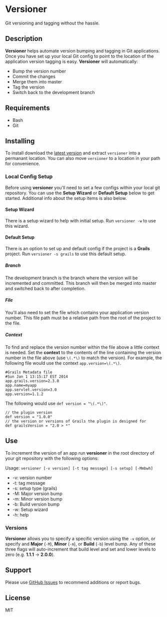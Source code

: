 Versioner
=========

Git versioning and tagging without the hassle.

## Description

**Versioner** helps automate version bumping and tagging in Git applications. Once you have set up your local Git config to point to the location of the application version tagging is easy. **Versioner** will automatically:

- Bump the version number
- Commit the changes
- Merge them into master
- Tag the version
- Switch back to the development branch

## Requirements

- Bash
- Git

## Installing

To install download the [latest version](https://github.com/TheConnMan/Versioner/archive/master.zip) and extract `versioner` into a permanant location. You can also move `versioner` to a location in your path for convenience.

### Local Config Setup

Before using **versioner** you'll need to set a few configs within your local git repository. You can use the **Setup Wizard** or **Default Setup** below to get started. Additional info about the setup items is also below.

#### Setup Wizard

There is a setup wizard to help with initial setup. Run `versioner -w` to use this wizard.

#### Default Setup

There is an option to set up and default config if the project is a **Grails** project. Run `versioner -s grails` to use this default setup.

##### Branch

The development branch is the branch where the version will be incremented and committed. This branch will then be merged into master and switched back to after completion.

##### File

You'll also need to set the file which contains your application version number. This file path must be a relative path from the root of the project to the file.

##### Context

To find and replace the version number within the file above a little context is needed. Set the **context** to the contents of the line containing the version number in the file above (use `\(.*\)` to match the version). For example, the following file would use the context `app.version=\(.*\)`.

```
#Grails Metadata file
#Sun Jan 1 13:15:17 EST 2014
app.grails.version=2.3.0
app.name=myapp
app.servlet.version=3.0
app.version=1.1.2
```

The following would use `def version = "\(.*\)"`.

```
// the plugin version
def version = "1.0.0"
// the version or versions of Grails the plugin is designed for
def grailsVersion = "2.0 > *"
```

## Use

To increment the version of an app run **versioner** in the root directory of your git repository with the following options:

Usage: `versioner [-v version] [-t tag message] [-s setup] [-Mmbwh]`
- -v: version number
- -t: tag message
- -s: setup type (grails)
- -M: Major version bump
- -m: Minor version bump
- -b: Build version bump
- -w: Setup wizard
- -h: help

### Versions

**Versioner** allows you to specify a specific version using the `-v` option, or specify and **Major** (`-M`), **Minor** (`-m`), or **Build** (`-b`) level bump. Any of these three flags will auto-increment that build level and set and lower levels to zero (e.g. **1.1.1** -> **2.0.0**).

## Support

Please use [GitHub Issues](https://github.com/TheConnMan/Versioner.git) to recommend additions or report bugs.

## License

MIT
